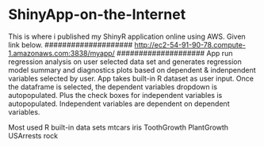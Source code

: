 # ShinyApp-on-the-Internet
This is where i published my ShinyR application online using AWS. Given link below. 
####################
http://ec2-54-91-90-78.compute-1.amazonaws.com:3838/myapp/
####################
App run regression analysis on user selected data set and generates regression model summary and diagnostics plots based on dependent & indenpendent variables selected by user.
App takes built-in R dataset as user input. Once the dataframe is selected, the dependent variables dropdown is autopopulated. Plus the check boxes for independent variables is autopopulated.
Independent variables are dependent on dependent variables. 

Most used R built-in data sets
mtcars
iris
ToothGrowth
PlantGrowth
USArrests
rock
